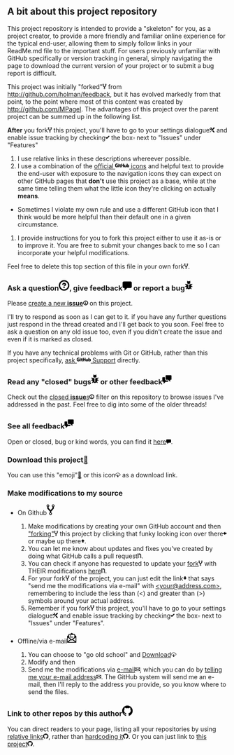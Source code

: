 ## A bit about this project repository
This project repository is intended to provide a "skeleton" for you, as a project creator, to provide a more friendly and familiar online experience for the typical end-user, allowing them to simply follow links in your ReadMe.md file to the important stuff. For users previously unfamiliar with GitHub specifically or version tracking in general, simply navigating the page to download the current version of your project or to submit a bug report is difficult.

This project was initially "forked"[![Fork Project Icon](octicons/gif/repo-forked.gif)](../../fork) from http://github.com/holman/feedback, but it has evolved markedly from that point, to the point where most of this content was created by http://github.com/MPagel. The advantages of this project over the parent project can be summed up in the following list.

**After** you fork[![Fork Project Icon](octicons/gif/repo-forked.gif)](../../fork) this project, you'll have to go to your settings dialogue[![Settings Icon](octicons/gif/tools.gif)](../../settings) and enable issue tracking by checking![Check Icon](octicons/gif/check.gif) the box:white_small_square: next to "Issues" under "Features"

1. I use relative links in these descriptions whereever possible.
1. I use a combination of the [official ![GitHub](octicons/gif/logo-github_mega.gif) icons](http://octicons.github.com/) and helpful text to provide the end-user with exposure to the navigation icons they can expect on other GitHub pages that **don't** use this project as a base, while at the same time telling them what the little icon they're clicking on actually **means**.
  * Sometimes I violate my own rule and use a different GitHub icon that I think would be more helpful than their default one in a given circumstance.
1. I provide instructions for you to fork this project either to use it as-is or to improve it. You are free to submit your changes back to me so I can incorporate your helpful modifications.

Feel free to delete this top section of this file in your own fork[![Fork Project Icon](octicons/gif/repo-forked.gif)](../../fork).

### Ask a question[![Question Mark Icon (Mega)](octicons/gif/question_mega.gif)](../../issues/new?title=Q%3A%20&labels=question), give feedback[![Comment Icon (Mega)](octicons/gif/comment_mega.gif)](../../issues/new?title=Feedback%3A%20&labels=feedback) or report a bug[![Bug Icon (Mega)](octicons/gif/bug_mega.gif)](../../issues/new?title=Bug%3A%20&labels=bug)
Please [create a new **issue**![Info Icon](octicons/gif/info.gif)](../../issues/new) on this project.

I'll try to respond as soon as I can get to it. if you have any further questions just respond in the thread created and I'll get back to you soon. Feel free to ask a question on any old issue too, even if you didn't create the issue and even if it is marked as closed.

If you have any technical problems with Git or GitHub, rather than this project specifically, [ask ![GitHub](octicons/gif/logo-github_mega.gif) Support](https://github.com/contact) directly.

### Read any "closed" bugs[![Bug Icon (Mega)](octicons/gif/bug_mega.gif)](../../issues?sort=created&direction=desc&state=closed&page=1&q=Bug) or other feedback[![Discussion Icon (Mega)](octicons/gif/comment-discussion_mega.gif)](../../issues?sort=created&direction=desc&state=closed&page=1&q=Q%20Feedback)
Check out the [closed **issue**s![Info Icon](octicons/gif/info.gif)](../../issues?sort=created&direction=desc&state=closed&page=1)
filter on this repository to browse issues I've addressed in the past. Feel free to dig
into some of the older threads!

### See all feedback[![Discussion Icon (Mega)](octicons/gif/comment-discussion_mega.gif)](../../issues?q=is%3Aissue)
Open or closed, bug or kind words, you can find it [here![Discussion Icon](octicons/gif/comment.gif)](../../issues?q=is%3Aissue).

### Download this project[:floppy_disk:](../../archive/master.zip)
You can use this "emoji"[:floppy_disk:](../../archive/master.zip) or this icon[![Download Icon](octicons/gif/cloud-download.gif)](../../archive/master.zip) as a download link.

### Make modifications to my source
* On Github[![Fork Project Icon (Mega)](octicons/gif/repo-forked_mega.gif)](../../fork)

  1. Make modifications by creating your own GitHub account and then ["forking"![Fork Project Icon](octicons/gif/repo-forked.gif)](../../fork) this project by clicking that funky looking icon over there![look left](octicons/gif/arrow-left.gif) or maybe up there![look up](octicons/gif/arrow-up.gif). 
  1. You can let me know about updates and fixes you've created by doing what GitHub calls a pull request[![Pull Request Icon](octicons/gif/git-pull-request.gif)](../../compare).
  1. You can check if anyone has requested to update your [fork![Fork Project Icon](octicons/gif/repo-forked.gif)](../../pulls?q=is%3Apr) with THEIR modifications [here![Pull Request Icon](octicons/gif/git-pull-request.gif)](../../pulls?q=is%3Apr). 
  1. For your fork[![Fork Project Icon](octicons/gif/repo-forked.gif)](../../fork) of the project, you can just edit the link![look down](octicons/gif/arrow-down.gif) that says "send me the modifications via e-mail" with [&lt;your@address.com&gt;](<your@address.com>), remembering to include the less than (&lt;) and greater than (&gt;) symbols around your actual address.
  1. Remember if you fork[![Fork Project Icon](octicons/gif/repo-forked.gif)](../../fork) this project, you'll have to go to your settings dialogue[![Settings Icon](octicons/gif/tools.gif)](../../settings) and enable issue tracking by checking![Check Icon](octicons/gif/check.gif) the box:white_small_square: next to "Issues" under "Features".
* Offline/via e-mail[![Email icon (Mega)](octicons/gif/mail-read_mega.gif)](../../issues/new?title=I%27d%20like%20to%20send%20you%20modifications%20to%20your%20feedback%20repo%20over%20email&body=My%20address%20is%3A)

  1. You can choose to "go old school" and [Download![Official Download Icon](octicons/gif/cloud-download.gif)](../../archive/master.zip)
  2. Modify and then 
  3. Send me the modifications via [e-mail![email icon](octicons/gif/mail.gif)](../../issues/new?title=I%27d%20like%20to%20send%20you%20modifications%20to%20your%20feedback%20repo%20over%20email&body=My%20address%20is%3A), which you can do by [telling me your e-mail address![email icon](octicons/gif/mail.gif)](../../issues/new?title=I%27d%20like%20to%20send%20you%20modifications%20to%20your%20feedback%20repo%20over%20email&body=My%20address%20is%3A). The GitHub system will send me an e-mail, then I'll reply to the address you provide, so you know where to send the files.

### Link to other repos by this author[![GitHub TM](octicons/gif/mark-github_mega.gif)](../../../)
You can direct readers to your page, listing all your repositories by using [relative links![GitHub TM](octicons/gif/mark-github.gif)](../../../), rather than [hardcoding it![GitHub TM](octicons/gif/mark-github.gif)](http://github.com/MPagel). Or you can just link to [this project![GitHub TM](octicons/gif/mark-github.gif)](../../).

